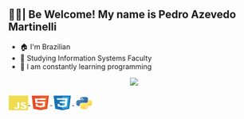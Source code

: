 ## 👋😉| Be Welcome! My name is Pedro Azevedo Martinelli

- 🏠 I'm Brazilian
- 🏫 Studying Information Systems Faculty
- 🔎 I am constantly learning programming

<div align="center">
  <a href="https://github.com/MartinelliPedro">
  <img height="180em" src="https://github-readme-stats.vercel.app/api?username=MartinelliPedro&show_icons=true&theme=highcontrast&include_all_commits=true&count_private=true"/>
</div>
  
<div style="display: inline_block"><br>
  <img align="center" alt="Rafa-Js" height="30" width="40" src="https://raw.githubusercontent.com/devicons/devicon/master/icons/javascript/javascript-plain.svg">
  <img align="center" alt="Rafa-HTML" height="30" width="40" src="https://raw.githubusercontent.com/devicons/devicon/master/icons/html5/html5-original.svg">
  <img align="center" alt="Rafa-CSS" height="30" width="40" src="https://raw.githubusercontent.com/devicons/devicon/master/icons/css3/css3-original.svg">
  <img align="center" alt="Pedro-Py" height="30" width="40" src="https://raw.githubusercontent.com/devicons/devicon/master/icons/python/python-original.svg">
